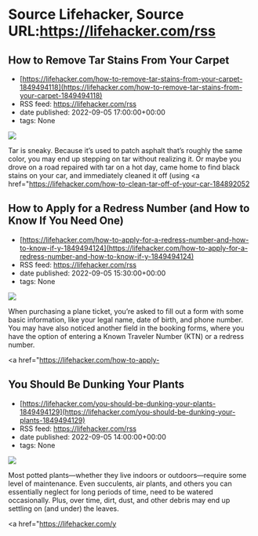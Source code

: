 # Source Lifehacker, Source URL:https://lifehacker.com/rss

## How to Remove Tar Stains From Your Carpet
 - [https://lifehacker.com/how-to-remove-tar-stains-from-your-carpet-1849494118](https://lifehacker.com/how-to-remove-tar-stains-from-your-carpet-1849494118)
 - RSS feed: https://lifehacker.com/rss
 - date published: 2022-09-05 17:00:00+00:00
 - tags: None

<img src="https://i.kinja-img.com/gawker-media/image/upload/s--KFIM4IzO--/c_fit,fl_progressive,q_80,w_636/8796cde3dd1657d23b2df934ce82573d.jpg" /><p>Tar is sneaky. Because it’s used to patch asphalt that’s roughly the same color, you may end up stepping on tar without realizing it. Or maybe you drove on a road repaired with tar on a hot day, came home to find black stains on your car, and immediately cleaned it off (using <a href="https://lifehacker.com/how-to-clean-tar-off-of-your-car-184892052

## How to Apply for a Redress Number (and How to Know If You Need One)
 - [https://lifehacker.com/how-to-apply-for-a-redress-number-and-how-to-know-if-y-1849494124](https://lifehacker.com/how-to-apply-for-a-redress-number-and-how-to-know-if-y-1849494124)
 - RSS feed: https://lifehacker.com/rss
 - date published: 2022-09-05 15:30:00+00:00
 - tags: None

<img src="https://i.kinja-img.com/gawker-media/image/upload/s--vxdOIfR7--/c_fit,fl_progressive,q_80,w_636/c8916a27f1a532a432854890b3065ac7.jpg" /><p>When purchasing a plane ticket, you’re asked to fill out a form with some basic information, like your legal name, date of birth, and phone number. You may have also noticed another field in the booking forms, where you have the option of entering a Known Traveler Number (KTN) or a redress number. </p><p><a href="https://lifehacker.com/how-to-apply-

## You Should Be Dunking Your Plants
 - [https://lifehacker.com/you-should-be-dunking-your-plants-1849494129](https://lifehacker.com/you-should-be-dunking-your-plants-1849494129)
 - RSS feed: https://lifehacker.com/rss
 - date published: 2022-09-05 14:00:00+00:00
 - tags: None

<img src="https://i.kinja-img.com/gawker-media/image/upload/s--RLVfhb5M--/c_fit,fl_progressive,q_80,w_636/6287d77a9ce75c0309705d416a751f64.jpg" /><p>Most potted plants—whether they live indoors or outdoors—require some level of maintenance. Even succulents, air plants, and others you can essentially neglect for long periods of time, need to be watered occasionally. Plus, over time, dirt, dust, and other debris may end up settling on (and under) the leaves.</p><p><a href="https://lifehacker.com/y

